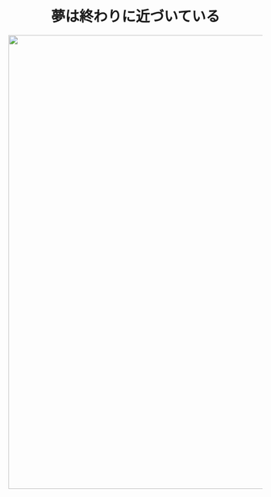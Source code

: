 
<h1 align="center">夢は終わりに近づいている</h2>

<!--<p><img width="900" src="https://media1.tenor.com/images/aa1ffffcc9fbb3742b719f84f48dc618/tenor.gif?itemid=9490271"></p>-->

<div align="center">
  <!--<p><img width="900" src="_assets/kohaku.gif"></p>-->
  <p><img width="900" src="https://64.media.tumblr.com/c1b69894aa3e83cd49bdc6cf1a791b56/tumblr_ntduhqbfT91u9aqcno1_540.gif"></p>
</div>
